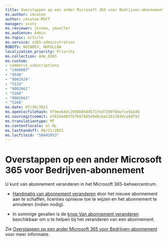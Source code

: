 ```yaml
---
title: Overstappen op een ander Microsoft 365 voor Bedrijven-abonnement
ms.author: cmcatee
author: cmcatee-MSFT
manager: scotv
ms.reviewer: jkinma, jmueller
ms.audience: Admin
ms.topic: article
ms.service: o365-administration
ROBOTS: NOINDEX, NOFOLLOW
localization_priority: Priority
ms.collection: Adm_O365
ms.custom:
- commerce_subscriptions
- "1400007"
- "4548"
- "9002424"
- "5124"
- "9002661"
- "5160"
- "9002663"
- "5168"
ms.date: 07/30/2021
ms.openlocfilehash: 9f9ee64dc2058b6504571fed7200f8de7ce91b48
ms.sourcegitcommit: e781da003fb7b878854846cbe12b13b9dca8df92
ms.translationtype: MT
ms.contentlocale: nl-NL
ms.lasthandoff: 08/31/2021
ms.locfileid: "58842653"
---
```

# <a name="switch-to-a-different-microsoft-365-for-business-plan"></a>Overstappen op een ander Microsoft 365 voor Bedrijven-abonnement

U kunt van abonnement veranderen in het Microsoft 365-beheercentrum.

- [Handmatig van abonnement veranderen](https://docs.microsoft.com/microsoft-365/commerce/subscriptions/switch-plans-manually) door het nieuwe abonnement aan te schaffen, licenties opnieuw toe te wijzen en het abonnement te annuleren (indien nodig).

- In sommige gevallen is de [knop Van abonnement veranderen](https://docs.microsoft.com/microsoft-365/commerce/subscriptions/switch-to-a-different-plan#use-the-switch-plans-button) beschikbaar om u te helpen bij het veranderen van een abonnement.

Zie [Overstappen op een ander Microsoft 365 voor Bedrijven-abonnement](https://docs.microsoft.com/microsoft-365/commerce/subscriptions/switch-to-a-different-plan) voor meer informatie.
